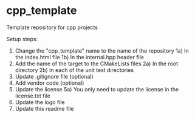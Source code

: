 # cpp_template
Template repository for cpp projects

Setup steps:
1) Change the "cpp_template" name to the name of the repository
    1a) In the index.html file
    1b) In the internal.hpp header file
2) Add the name of the target to the CMakeLists files
    2a) In the root directory
    2b) In each of the unit test directories
3) Update .gitignore file (optional)
4) Add vendor code (optional)
5) Update the license
    5a) You only need to update the license in the license.txt file
6) Update the logo file
7) Update this readme file
